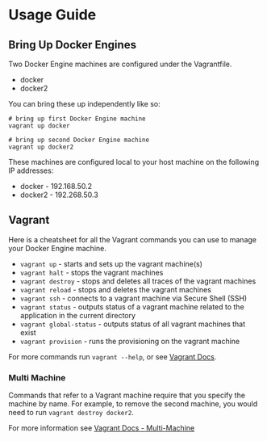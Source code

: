 # Usage Guide

## Bring Up Docker Engines

Two Docker Engine machines are configured under the Vagrantfile.

* docker
* docker2

You can bring these up independently like so:

```shell
# bring up first Docker Engine machine
vagrant up docker

# bring up second Docker Engine machine
vagrant up docker2
```

These machines are configured local to your host machine on the following
IP addresses:

* docker - 192.168.50.2
* docker2 - 192.268.50.3

## Vagrant

Here is a cheatsheet for all the Vagrant commands you can use to manage your
Docker Engine machine.

* `vagrant up` - starts and sets up the vagrant machine(s)
* `vagrant halt` - stops the vagrant machines
* `vagrant destroy` - stops and deletes all traces of the vagrant machines
* `vagrant reload` - stops and deletes the vagrant machines
* `vagrant ssh` - connects to a vagrant machine via Secure Shell
  (SSH)
* `vagrant status` - outputs status of a vagrant machine related to
  the application in the current directory
* `vagrant global-status` - outputs status of all vagrant machines that exist
* `vagrant provision` - runs the provisioning on the vagrant machine

For more commands run `vagrant --help`, or see [Vagrant Docs][].

[Vagrant Docs]: https://developer.hashicorp.com/vagrant/docs

### Multi Machine

Commands that refer to a Vagrant machine require that you specify the machine
by name. For example, to remove the second machine, you would need to run
`vagrant destroy docker2`.

For more information see [Vagrant Docs - Multi-Machine]

[Vagrant Docs - Multi-Machine]: https://developer.hashicorp.com/vagrant/docs/multi-machine
